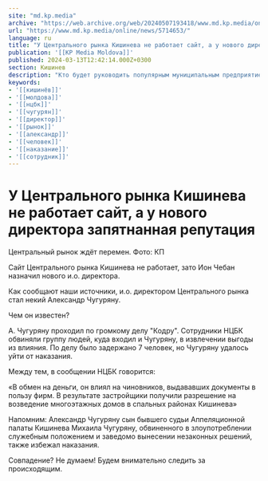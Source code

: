 ```yaml
---
site: "md.kp.media"
archive: "https://web.archive.org/web/20240507193418/www.md.kp.media/online/news/5714653/"
url: "https://www.md.kp.media/online/news/5714653/"
language: ru
title: "У Центрального рынка Кишинева не работает сайт, а у нового директора запятнанная репутация"
publication: '[[KP Media Moldova]]'
published: 2024-03-13T12:42:14.000Z+0300
section: Кишинев
description: "Кто будет руководить популярным муниципальным предприятием"
keywords:
- '[[кишинёв]]'
- '[[молдова]]'
- '[[нцбк]]'
- '[[чугурян]]'
- '[[директор]]'
- '[[рынок]]'
- '[[александр]]'
- '[[человек]]'
- '[[наказание]]'
- '[[сотрудник]]'
---
```


# У Центрального рынка Кишинева не работает сайт, а у нового директора запятнанная репутация

Центральный рынок ждёт перемен. Фото: КП

Сайт Центрального рынка Кишинева не работает, зато Ион Чебан назначил нового и.о. директора.

Как сообщают наши источники, и.о. директором Центрального рынка стал некий Александр Чугуряну.

Чем он известен?

А. Чугуряну проходил по громкому делу "Кодру". Сотрудники НЦБК обвиняли группу людей, куда входил и Чугуряну, в извлечении выгоды из влияния. По делу было задержано 7 человек, но Чугуряну удалось уйти от наказания.

Между тем, в сообщении НЦБК говорится:

«В обмен на деньги, он влиял на чиновников, выдававших документы в пользу фирм. В результате застройщики получили разрешение на возведение многоэтажных домов в спальных районах Кишинева»

Напомним: Александр Чугуряну сын бывшего судьи Аппеляционной палаты Кишинева Михаила Чугуряну, обвиненного в злоупотреблении служебным положением и заведомо вынесении незаконных решений, также избежал наказания.

Совпадение? Не думаем! Будем внимательно следить за происходящим.